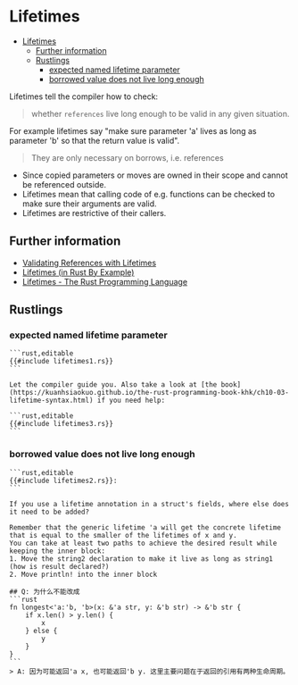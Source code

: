 # Lifetimes

<!--ts-->
* [Lifetimes](#lifetimes)
   * [Further information](#further-information)
   * [Rustlings](#rustlings)
      * [expected named lifetime parameter](#expected-named-lifetime-parameter)
      * [borrowed value does not live long enough](#borrowed-value-does-not-live-long-enough)

<!-- Created by https://github.com/ekalinin/github-markdown-toc -->
<!-- Added by: runner, at: Tue Feb 21 13:54:55 UTC 2023 -->

<!--te-->
Lifetimes tell the compiler how to check:

> whether `references` live long enough to be valid in any given situation.

For example lifetimes say "make sure parameter 'a' lives as long as parameter 'b' so that the return value is valid".

> They are only necessary on borrows, i.e. references

- Since copied parameters or moves are owned in their scope and cannot
  be referenced outside.
- Lifetimes mean that calling code of e.g. functions
  can be checked to make sure their arguments are valid.
- Lifetimes are restrictive of their callers.

## Further information

- [Validating References with Lifetimes](https://doc.rust-lang.org/book/ch10-03-lifetime-syntax.html)
- [Lifetimes (in Rust By Example)](https://doc.rust-lang.org/stable/rust-by-example/scope/lifetime.html)
- [Lifetimes - The Rust Programming Language](https://kuanhsiaokuo.github.io/the-rust-programming-book-khk/rust_by_example_src/scope/lifetime.html)

## Rustlings

### expected named lifetime parameter

~~~admonish bug title="function" collapsible=true
```rust,editable
{{#include lifetimes1.rs}}
```
~~~

~~~admonish tip title="Hint" collapsible=true
Let the compiler guide you. Also take a look at [the book](https://kuanhsiaokuo.github.io/the-rust-programming-book-khk/ch10-03-lifetime-syntax.html) if you need help:
~~~

~~~admonish bug title="struct" collapsible=true
```rust,editable
{{#include lifetimes3.rs}}
```
~~~

### borrowed value does not live long enough

~~~admonish bug title="lifetimes2" collapsible=true
```rust,editable
{{#include lifetimes2.rs}}:
```
~~~

~~~admonish tip title="Hint" collapsible=true
If you use a lifetime annotation in a struct's fields, where else does it need to be added?
~~~

~~~admonish tip title="Hint: 将块看作生命周期隐式声明" collapsible=true
Remember that the generic lifetime 'a will get the concrete lifetime that is equal to the smaller of the lifetimes of x and y.
You can take at least two paths to achieve the desired result while keeping the inner block:
1. Move the string2 declaration to make it live as long as string1 (how is result declared?)
2. Move println! into the inner block
~~~

~~~admonish info title="Q&A" collapsible=true
## Q: 为什么不能改成
```rust
fn longest<'a:'b, 'b>(x: &'a str, y: &'b str) -> &'b str {
    if x.len() > y.len() {
        x
    } else {
        y
    }
}
```
> A: 因为可能返回'a x, 也可能返回'b y. 这里主要问题在于返回的引用有两种生命周期。
~~~